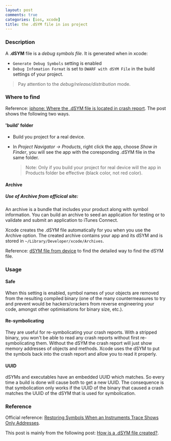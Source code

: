 ```yaml
---
layout: post
comments: true
categories: [ios, xcode]
title: the .dSYM file in ios project
---
```


### Description

A **.dSYM** file is a *debug symbols file*. It is generated when in xcode:

* `Generate Debug Symbols` setting is enabled
* `Debug Infomation Format` is set to `DWARF with dSYM File` in the build settings of your project.

<!-- more -->

> Pay attention to the *debug/release/distribution* mode.

### Where to find

Reference: [iphone: Where the .dSYM file is located in crash report](http://stackoverflow.com/questions/7088771/iphone-where-the-dsym-file-is-located-in-crash-report/35619718#35619718). The post shows the following two ways.

#### 'build' folder
    
* Build you project for a real device.
* In *Project Navigator -> Products*, right click the app, choose *Show in Finder*, you will see the app with the coresponding .dSYM file in the same folder.

    > Note: Only if you build your project for real device will the app in Products folder be effective (black color, not red color).

#### Archive

##### Use of Archive from officical site:
>
An archive is a bundle that includes your product along with symbol information. You can build an archive to seed an application for testing or to validate and submit an application to iTunes Connect.

Xcode creates the .dSYM file automatically for you when you use the Archive option. The created archive contains your app and its dSYM and is stored in `~/Library/Developer/xcode/Archives`.

Reference: [dSYM file from device](http://stackoverflow.com/questions/11880404/dsym-file-from-device) to find the detailed way to find the dSYM file.

### Usage

#### Safe

When this setting is enabled, symbol names of your objects are removed from the resulting compiled binary (one of the many countermeasures to try and prevent would be hackers/crackers from reverse engineering your code, amongst other optimisations for binary size, etc.).

#### Re-symbolicating

They are useful for re-symbolicating your crash reports. With a stripped binary, you won't be able to read any crash reports without first re-symbolicating them. Without the dSYM the crash report will just show memory addresses of objects and methods. Xcode uses the dSYM to put the symbols back into the crash report and allow you to read it properly.

#### UUID

dSYMs and executables have an embedded UUID which matches. So every time a build is done will cause both to get a new UUID. The consequence is that symbolication only works if the UUID of the binary that caused a crash matches the UUID of the dSYM that is used for symbolication.

### Reference 

Official reference: [Restoring Symbols When an Instruments Trace Shows Only Addresses](https://developer.apple.com/library/ios/recipes/Instruments_help_articles/RestoringSymbolsWhenTraceShowsOnlyAddresses/RestoringSymbolsWhenTraceShowsOnlyAddresses.html).

This post is mainly from the following post: [How is a .dSYM file created?](http://stackoverflow.com/questions/22460058/how-is-a-dsym-file-created).
